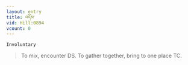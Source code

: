 ```yaml
---
layout: entry
title: འདོམ་
vid: Hill:0894
vcount: 0
---
```

`Involuntary` 
> To mix, encounter DS\.
 To gather together, bring to one place TC\.

